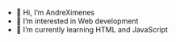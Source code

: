- 👋 Hi, I’m AndreXimenes
- 👀 I’m interested in Web development
- 🌱 I’m currently learning HTML and JavaScript

<!---
AndreXime/AndreXime is a ✨ special ✨ repository because its `README.md` (this file) appears on your GitHub profile.
You can click the Preview link to take a look at your changes.
--->
